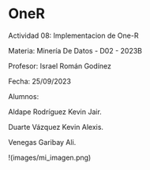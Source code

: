 # OneR
Actividad 08: Implementacion de One-R

Materia: Minería De Datos - D02 - 2023B

Profesor: Israel Román Godínez

Fecha: 25/09/2023

Alumnos:

Aldape Rodríguez Kevin Jair.

Duarte Vázquez Kevin Alexis.

Venegas Garibay Ali.

 !(images/mi_imagen.png)
